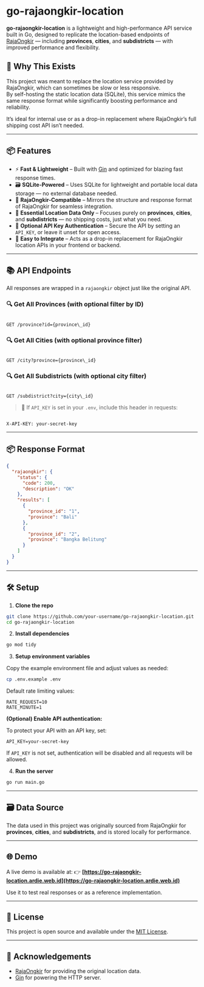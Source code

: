 # go-rajaongkir-location

**go-rajaongkir-location** is a lightweight and high-performance API service built in Go, designed to replicate the location-based endpoints of [RajaOngkir](https://rajaongkir.com) — including **provinces**, **cities**, and **subdistricts** — with improved performance and flexibility.

## 🚀 Why This Exists

This project was meant to replace the location service provided by RajaOngkir, which can sometimes be slow or less responsive.  
By self-hosting the static location data (SQLite), this service mimics the same response format while significantly boosting performance and reliability.

It’s ideal for internal use or as a drop-in replacement where RajaOngkir’s full shipping cost API isn’t needed.

---

## 📦 Features

- ⚡ **Fast & Lightweight** – Built with [Gin](https://github.com/gin-gonic/gin) and optimized for blazing fast response times.
- 🗃️ **SQLite-Powered** – Uses SQLite for lightweight and portable local data storage — no external database needed.
- 🔁 **RajaOngkir-Compatible** – Mirrors the structure and response format of RajaOngkir for seamless integration.
- 📌 **Essential Location Data Only** – Focuses purely on **provinces**, **cities**, and **subdistricts** — no shipping costs, just what you need.
- 🔐 **Optional API Key Authentication** – Secure the API by setting an `API_KEY`, or leave it unset for open access.
- 🧩 **Easy to Integrate** – Acts as a drop-in replacement for RajaOngkir location APIs in your frontend or backend.

---

## 📚 API Endpoints

All responses are wrapped in a `rajaongkir` object just like the original API.

### 🔍 Get All Provinces (with optional filter by ID)
```

GET /province?id={province\_id}

```

### 🔍 Get All Cities (with optional province filter)
```

GET /city?province={province\_id}

```

### 🔍 Get All Subdistricts (with optional city filter)
```

GET /subdistrict?city={city\_id}

```

> 🔐 If `API_KEY` is set in your `.env`, include this header in requests:

```

X-API-KEY: your-secret-key

````

---

## 📦 Response Format

```json
{
  "rajaongkir": {
    "status": {
      "code": 200,
      "description": "OK"
    },
    "results": [
      {
        "province_id": "1",
        "province": "Bali"
      },
      {
        "province_id": "2",
        "province": "Bangka Belitung"
      }
    ]
  }
}
````

---

## 🛠️ Setup

1. **Clone the repo**

```bash
git clone https://github.com/your-username/go-rajaongkir-location.git
cd go-rajaongkir-location
```

2. **Install dependencies**

```bash
go mod tidy
```

3. **Setup environment variables**

Copy the example environment file and adjust values as needed:

```bash
cp .env.example .env
```

Default rate limiting values:

```env
RATE_REQUEST=10
RATE_MINUTE=1
```

**(Optional) Enable API authentication:**

To protect your API with an API key, set:

```env
API_KEY=your-secret-key
```

If `API_KEY` is not set, authentication will be disabled and all requests will be allowed.

4. **Run the server**

```bash
go run main.go
```

---

## 🗃️ Data Source

The data used in this project was originally sourced from RajaOngkir for **provinces**, **cities**, and **subdistricts**, and is stored locally for performance.

---

## 🌐 Demo

A live demo is available at:
👉 **[https://go-rajaongkir-location.ardie.web.id](https://go-rajaongkir-location.ardie.web.id)**

Use it to test real responses or as a reference implementation.

---

## 📄 License

This project is open source and available under the [MIT License](LICENSE).

---

## 🙏 Acknowledgements

* [RajaOngkir](https://rajaongkir.com) for providing the original location data.
* [Gin](https://github.com/gin-gonic/gin) for powering the HTTP server.